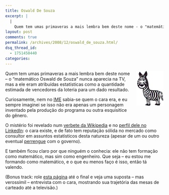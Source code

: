 ```yaml
---
title: Oswald De Souza
excerpt: |
  |
    Quem tem umas primaveras a mais lembra bem deste nome - o "matemático Oswald de Souza" nunca aparecia na TV, mas a ele eram atribuídas estatísticas como a quantidade estimada de vencedores da loteria para um dado resultado. Curiosamente, nem...
layout: post
comments: true
permalink: /archives/2008/12/oswald_de_souza.html/
dsq_thread_id:
  - 1751450440
categories:
---
```

<span class="mt-enclosure mt-enclosure-image"><img title="Zebrinha bizarra que anunciava resultados no Fantástico" src="/archives/img/mt/2008/12/30/zebrinha.gif" width="87" height="111" class="mt-image-right" style="float: right; margin: 0 0 20px 20px;" /></span>Quem tem umas primaveras a mais lembra bem deste nome &#8211; o &#8220;matemático Oswald de Souza&#8221; nunca aparecia na TV, mas a ele eram atribuídas estatísticas como a quantidade estimada de vencedores da loteria para um dado resultado.

Curiosamente, nem no [IME][1] sabia-se quem o cara era, e eu sempre imaginei se isso não era apenas um personagem inventado pela produção do programa ou outra esquisitice do gênero.

O mistério foi revelado num [verbete da Wikipedia][2] e no [perfil dele no LinkedIn][3]: o cara existe, e de fato tem reputação sólida no mercado como consultor em assuntos estatísticos desta natureza (apesar de um ou outro eventual [perrengue][4] com o governo).

E também ficou claro por que ninguém o conhecia: ele não tem formação como matemático, mas sim como engenheiro. Que seja &#8211; eu estou me formando como matemático, e o que eu menos faço é isso, então tá valendo.

(Bonus track: role [esta página][5] até o final e veja uma suposta &#8211; mas verossímil &#8211; entrevista com o cara, mostrando sua trajetória das mesas de carteado até a televisão.)

 [1]: http://www.ime.usp.br
 [2]: http://pt.wikipedia.org/wiki/Oswald_de_Souza
 [3]: http://www.linkedin.com/pub/9/74a/449
 [4]: http://www.centraljuridica.com/materia/3098/direito_civil/caixa_nao_descumpriu_contrato_com_matematico_oswald_de_souza.html
 [5]: http://www.clubapostar.com/bingo-online.asp
